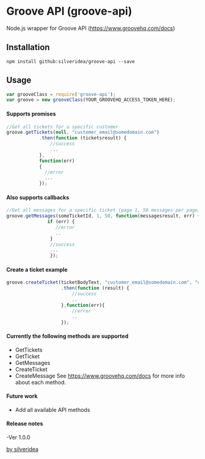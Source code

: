 # Groove API (groove-api)

Node.js wrapper for Groove API (https://www.groovehq.com/docs)


Installation
------------

	npm install github:silveridea/groove-api --save

Usage
-----
```js
var grooveClass = require('groove-api');
var groove = new grooveClass(YOUR_GROOVEHQ_ACCESS_TOKEN_HERE);
```

#### Supports promises
```js
//Get all tickets for a specific customer
groove.getTickets(null, "customer_email@somedomain.com")
            .then(function (ticketsresult) {
                //success
                ...
            },
            function(err)
            {
              //error
              ...
            });
```

#### Also supports callbacks
```js
//Get all messages for a specific ticket (page 1, 50 messages per page)
groove.getMessages(someTicketId, 1, 50, function(messagesresult, err) {
               if (err) {
                  //error
                  ..
                }
                //success
                ...
                });
```

#### Create a ticket example
```js
groove.createTicket(ticketBodyText, "customer_email@somedomain.com", "our_admin_email@ourdomain.com")
                    .then(function (result) {
                        //success
                        ..
                    },function(err){
                        //error
                        ..
                    });
```

#### Currently the following methods are supported
* GetTickets
* GetTicket
* GetMessages
* CreateTicket
* CreateMessage
See https://www.groovehq.com/docs for more info about each method.

#### Future work
* Add all available API methods

#### Release notes
-Ver 1.0.0


[by silveridea](http://www.silveridea.net/?utm_source=github&utm_campaign=link)